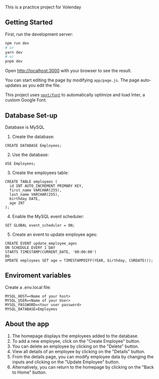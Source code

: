 This is a practice project for Volenday

## Getting Started

First, run the development server:

```bash
npm run dev
# or
yarn dev
# or
pnpm dev
```

Open [http://localhost:3000](http://localhost:3000) with your browser to see the result.

You can start editing the page by modifying `app/page.js`. The page auto-updates as you edit the file.

This project uses [`next/font`](https://nextjs.org/docs/basic-features/font-optimization) to automatically optimize and load Inter, a custom Google Font.

## Database Set-up

Database is MySQL

1. Create the database:

```
CREATE DATABASE Employees;

```

2. Use the database:
```
USE Employees;

```

3. Create the employees table:
```
CREATE TABLE employees (
  id INT AUTO_INCREMENT PRIMARY KEY,
  first_name VARCHAR(255),
  last_name VARCHAR(255),
  birthday DATE,
  age INT
);

```

4. Enable the MySQL event scheduler:
```
SET GLOBAL event_scheduler = ON;

```

5. Create an event to update employee ages:
```
CREATE EVENT update_employee_ages
ON SCHEDULE EVERY 1 DAY
STARTS TIMESTAMP(CURRENT_DATE, '00:00:00')
DO
UPDATE employees SET age = TIMESTAMPDIFF(YEAR, birthday, CURDATE());

```

## Enviroment variables

Create a .env.local file:

```
MYSQL_HOST=<Name of your host>
MYSQL_USER=<Name of your User>
MYSQL_PASSWORD=<Your user password>
MYSQL_DATABASE=Employees

```

## About the app

1. The homepage displays the employees added to the database.
2. To add a new employee, click on the "Create Employee" button.
3. You can delete an employee by clicking on the "Delete" button.
4. View all details of an employee by clicking on the "Details" button.
5. From the details page, you can modify employee data by changing the inputs and clicking on the "Update Employee" button.
6. Alternatively, you can return to the homepage by clicking on the "Back to Home" button.
